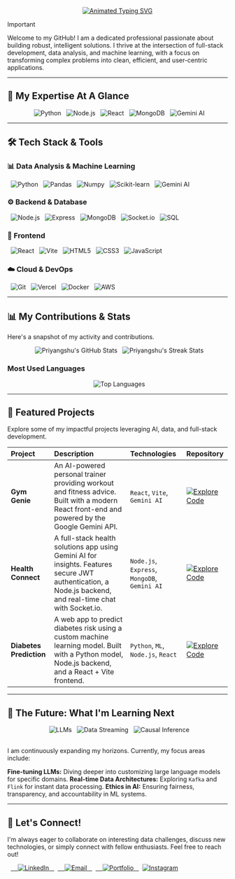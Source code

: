 <p align="center">
  <a href="https://github.com/Priyangshu713">
    <img src="https://readme-typing-svg.herokuapp.com?font=Space+Grotesk&size=28&pause=1000&color=7a8d6e&center=true&vCenter=true&width=600&lines=Hi%2C+I'm+Priyangshu+%F0%9F%91%8B;Data-Driven+Full-Stack+Developer;AI+%26+Machine+Learning+Enthusiast;Building+Intelligent+Solutions" alt="Animated Typing SVG" />
  </a>
</p>

> [!IMPORTANT]
> Welcome to my GitHub! I am a dedicated professional passionate about building robust, intelligent solutions. I thrive at the intersection of full-stack development, data analysis, and machine learning, with a focus on transforming complex problems into clean, efficient, and user-centric applications.

---

## 🎯 My Expertise At A Glance

<p align="center">
  <img src="https://img.shields.io/badge/Python-3776AB?style=for-the-badge&logo=python&logoColor=white" alt="Python"/>
  <img src="https://img.shields.io/badge/Node.js-339933?style=for-the-badge&logo=node.js&logoColor=white" alt="Node.js"/>
  <img src="https://img.shields.io/badge/React-61DAFB?style=for-the-badge&logo=react&logoColor=black" alt="React"/>
  <img src="https://img.shields.io/badge/MongoDB-47A248?style=for-the-badge&logo=mongodb&logoColor=white" alt="MongoDB"/>
  <img src="https://img.shields.io/badge/Google_Gemini-4285F4?style=for-the-badge&logo=google-gemini&logoColor=white" alt="Gemini AI"/>
</p>

---

## 🛠️ Tech Stack & Tools

### **📊 Data Analysis & Machine Learning**
<p align="left">
  <img src="https://img.shields.io/badge/Python-3776AB?style=for-the-badge&logo=python&logoColor=white" alt="Python"/>
  <img src="https://img.shields.io/badge/pandas-150458?style=for-the-badge&logo=pandas&logoColor=white" alt="Pandas"/>
  <img src="https://img.shields.io/badge/numpy-013243?style=for-the-badge&logo=numpy&logoColor=white" alt="Numpy"/>
  <img src="https://img.shields.io/badge/Scikit_Learn-F7931E?style=for-the-badge&logo=scikit-learn&logoColor=white" alt="Scikit-learn"/>
  <img src="https://img.shields.io/badge/Google_Gemini-4285F4?style=for-the-badge&logo=google-gemini&logoColor=white" alt="Gemini AI"/>
</p>

### **⚙️ Backend & Database**
<p align="left">
  <img src="https://img.shields.io/badge/Node.js-339933?style=for-the-badge&logo=node.js&logoColor=white" alt="Node.js"/>
  <img src="https://img.shields.io/badge/Express-000000?style=for-the-badge&logo=express&logoColor=white" alt="Express"/>
  <img src="https://img.shields.io/badge/MongoDB-47A248?style=for-the-badge&logo=mongodb&logoColor=white" alt="MongoDB"/>
  <img src="https://img.shields.io/badge/Socket.io-010101?style=for-the-badge&logo=socket.io&logoColor=white" alt="Socket.io"/>
  <img src="https://img.shields.io/badge/SQL-4479A1?style=for-the-badge&logo=postgresql&logoColor=white" alt="SQL"/>
</p>

### **🎨 Frontend**
<p align="left">
  <img src="https://img.shields.io/badge/React-61DAFB?style=for-the-badge&logo=react&logoColor=black" alt="React"/>
  <img src="https://img.shields.io/badge/Vite-646CFF?style=for-the-badge&logo=vite&logoColor=white" alt="Vite"/>
  <img src="https://img.shields.io/badge/HTML5-E34F26?style=for-the-badge&logo=html5&logoColor=white" alt="HTML5"/>
  <img src="https://img.shields.io/badge/CSS3-1572B6?style=for-the-badge&logo=css3&logoColor=white" alt="CSS3"/>
  <img src="https://img.shields.io/badge/JavaScript-F7DF1E?style=for-the-badge&logo=javascript&logoColor=black" alt="JavaScript"/>
</p>

### **☁️ Cloud & DevOps**
<p align="left">
  <img src="https://img.shields.io/badge/Git-F05032?style=for-the-badge&logo=git&logoColor=white" alt="Git"/>
  <img src="https://img.shields.io/badge/Vercel-000000?style=for-the-badge&logo=vercel&logoColor=white" alt="Vercel"/>
  <img src="https://img.shields.io/badge/Docker-2496ED?style=for-the-badge&logo=docker&logoColor=white" alt="Docker"/>
  <img src="https://img.shields.io/badge/AWS-232F3E?style=for-the-badge&logo=amazon-aws&logoColor=white" alt="AWS"/>
</p>

---

## 📊 My Contributions & Stats

Here's a snapshot of my activity and contributions.

<p align="center">
  <img src="https://github-readme-stats.vercel.app/api?username=Priyangshu713&show_icons=true&theme=vue-dark&hide_border=true&count_private=true" alt="Priyangshu's GitHub Stats" />
  <img src="https://github-readme-streak-stats.herokuapp.com/?user=Priyangshu713&theme=vue-dark&hide_border=true" alt="Priyangshu's Streak Stats" />
</p>

### Most Used Languages
<p align="center">
  <img src="https://github-readme-stats.vercel.app/api/top-langs/?username=Priyangshu713&layout=compact&theme=vue-dark&hide_border=true" alt="Top Languages" />
</p>

---

## 🌟 Featured Projects

Explore some of my impactful projects leveraging AI, data, and full-stack development.

| Project | Description | Technologies | Repository |
| :--- | :--- | :--- | :--- |
| **Gym Genie** | An AI-powered personal trainer providing workout and fitness advice. Built with a modern React front-end and powered by the Google Gemini API. | `React`, `Vite`, `Gemini AI` | [![Explore Code](https://img.shields.io/badge/Code-gray?style=for-the-badge&logo=github&logoColor=white)](https://github.com/Priyangshu713/Gym-Genie) |
| **Health Connect** | A full-stack health solutions app using Gemini AI for insights. Features secure JWT authentication, a Node.js backend, and real-time chat with Socket.io. | `Node.js`, `Express`, `MongoDB`, `Gemini AI` | [![Explore Code](https://img.shields.io/badge/Code-gray?style=for-the-badge&logo=github&logoColor=white)](https://github.com/Priyangshu713/Health-Connect-Server) |
| **Diabetes Prediction** | A web app to predict diabetes risk using a custom machine learning model. Built with a Python model, Node.js backend, and a React + Vite frontend. | `Python`, `ML`, `Node.js`, `React` | [![Explore Code](https://img.shields.io/badge/Code-gray?style=for-the-badge&logo=github&logoColor=white)](https://github.com/Priyangshu713/Diabetes-Prediction) |

---

## 🌌 The Future: What I'm Learning Next

<p align="center">
  <img src="https://img.shields.io/badge/Large_Language_Models-FF4500?style=for-the-badge&logo=tensorflow&logoColor=white" alt="LLMs"/>
  <img src="https://img.shields.io/badge/Data_Streaming-6C3483?style=for-the-badge&logo=apache-kafka&logoColor=white" alt="Data Streaming"/>
  <img src="https://img.shields.io/badge/Causal_Inference-4CAF50?style=for-the-badge&logo=data-science&logoColor=white" alt="Causal Inference"/>
</p>
<br>
I am continuously expanding my horizons. Currently, my focus areas include:

**Fine-tuning LLMs:** Diving deeper into customizing large language models for specific domains.
**Real-time Data Architectures:** Exploring `Kafka` and `Flink` for instant data processing.
**Ethics in AI:** Ensuring fairness, transparency, and accountability in ML systems.

---

## 🤝 Let's Connect!

I'm always eager to collaborate on interesting data challenges, discuss new technologies, or simply connect with fellow enthusiasts. Feel free to reach out!

<p align="left">
  <a href="https://www.linkedin.com/in/priyangshu-dutta-/" target="_blank">
    <img src="https://img.shields.io/badge/LinkedIn-0077B5?style=for-the-badge&logo=linkedin&logoColor=white" alt="LinkedIn"/>
  </a>
  <a href="mailto:priyangshu713@gmail.com" target="_blank">
    <img src="https://img.shields.io/badge/Email-D14836?style=for-the-badge&logo=gmail&logoColor=white" alt="Email"/>
  </a>
  <a href="https://portfolio-priyangshu.vercel.app" target="_blank">
    <img src="https://img.shields.io/badge/Portfolio-252525?style=for-the-badge&logo=About.me&logoColor=white" alt="Portfolio"/>
  </a>
  <a href=https://www.instagram.com/priyangshu_dutta_/" target="_blank">
    <img src="https://img.shields.io/badge/Instagram-E4405F?style=for-the-badge&logo=instagram&logoColor=white" alt="Instagram"/>
  </a>
</p>

